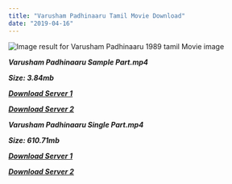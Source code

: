 ```yaml
---
title: "Varusham Padhinaaru Tamil Movie Download"
date: "2019-04-16"
---
```


![Image result for Varusham Padhinaaru 1989 tamil Movie image](https://upload.wikimedia.org/wikipedia/en/thumb/3/3f/VarushamPadhinaaru.JPG/220px-VarushamPadhinaaru.JPG)

**_Varusham Padhinaaru Sample Part.mp4_**

**_Size: 3.84mb_**

**_[Download Server 1](http://b2.wetransfer.vip/files/{001906e6a029aa7b73d4a7534ffe44de21d3d443868dbd2fabdf209edab59abd}20Actor{001906e6a029aa7b73d4a7534ffe44de21d3d443868dbd2fabdf209edab59abd}20Hits{001906e6a029aa7b73d4a7534ffe44de21d3d443868dbd2fabdf209edab59abd}20Collection/Karthik{001906e6a029aa7b73d4a7534ffe44de21d3d443868dbd2fabdf209edab59abd}20Movies{001906e6a029aa7b73d4a7534ffe44de21d3d443868dbd2fabdf209edab59abd}20Collections/Varusham{001906e6a029aa7b73d4a7534ffe44de21d3d443868dbd2fabdf209edab59abd}20Padhinaaru{001906e6a029aa7b73d4a7534ffe44de21d3d443868dbd2fabdf209edab59abd}20(1989)/Varusham{001906e6a029aa7b73d4a7534ffe44de21d3d443868dbd2fabdf209edab59abd}20Padhinaaru{001906e6a029aa7b73d4a7534ffe44de21d3d443868dbd2fabdf209edab59abd}20{001906e6a029aa7b73d4a7534ffe44de21d3d443868dbd2fabdf209edab59abd}20Sample{001906e6a029aa7b73d4a7534ffe44de21d3d443868dbd2fabdf209edab59abd}20HD.mp4)_**

**_[Download Server 2](http://b2.wetransfer.vip/files/{001906e6a029aa7b73d4a7534ffe44de21d3d443868dbd2fabdf209edab59abd}20Actor{001906e6a029aa7b73d4a7534ffe44de21d3d443868dbd2fabdf209edab59abd}20Hits{001906e6a029aa7b73d4a7534ffe44de21d3d443868dbd2fabdf209edab59abd}20Collection/Karthik{001906e6a029aa7b73d4a7534ffe44de21d3d443868dbd2fabdf209edab59abd}20Movies{001906e6a029aa7b73d4a7534ffe44de21d3d443868dbd2fabdf209edab59abd}20Collections/Varusham{001906e6a029aa7b73d4a7534ffe44de21d3d443868dbd2fabdf209edab59abd}20Padhinaaru{001906e6a029aa7b73d4a7534ffe44de21d3d443868dbd2fabdf209edab59abd}20(1989)/Varusham{001906e6a029aa7b73d4a7534ffe44de21d3d443868dbd2fabdf209edab59abd}20Padhinaaru{001906e6a029aa7b73d4a7534ffe44de21d3d443868dbd2fabdf209edab59abd}20{001906e6a029aa7b73d4a7534ffe44de21d3d443868dbd2fabdf209edab59abd}20Sample{001906e6a029aa7b73d4a7534ffe44de21d3d443868dbd2fabdf209edab59abd}20HD.mp4)_**

**_Varusham Padhinaaru Single Part.mp4_**

**_Size: 610.71mb_**

**_[Download Server 1](http://b2.wetransfer.vip/files/{001906e6a029aa7b73d4a7534ffe44de21d3d443868dbd2fabdf209edab59abd}20Actor{001906e6a029aa7b73d4a7534ffe44de21d3d443868dbd2fabdf209edab59abd}20Hits{001906e6a029aa7b73d4a7534ffe44de21d3d443868dbd2fabdf209edab59abd}20Collection/Karthik{001906e6a029aa7b73d4a7534ffe44de21d3d443868dbd2fabdf209edab59abd}20Movies{001906e6a029aa7b73d4a7534ffe44de21d3d443868dbd2fabdf209edab59abd}20Collections/Varusham{001906e6a029aa7b73d4a7534ffe44de21d3d443868dbd2fabdf209edab59abd}20Padhinaaru{001906e6a029aa7b73d4a7534ffe44de21d3d443868dbd2fabdf209edab59abd}20(1989)/Varusham{001906e6a029aa7b73d4a7534ffe44de21d3d443868dbd2fabdf209edab59abd}20Padhinaaru{001906e6a029aa7b73d4a7534ffe44de21d3d443868dbd2fabdf209edab59abd}20{001906e6a029aa7b73d4a7534ffe44de21d3d443868dbd2fabdf209edab59abd}20Single{001906e6a029aa7b73d4a7534ffe44de21d3d443868dbd2fabdf209edab59abd}20Part{001906e6a029aa7b73d4a7534ffe44de21d3d443868dbd2fabdf209edab59abd}20HD.mp4)_**

**_[Download Server 2](http://b2.wetransfer.vip/files/{001906e6a029aa7b73d4a7534ffe44de21d3d443868dbd2fabdf209edab59abd}20Actor{001906e6a029aa7b73d4a7534ffe44de21d3d443868dbd2fabdf209edab59abd}20Hits{001906e6a029aa7b73d4a7534ffe44de21d3d443868dbd2fabdf209edab59abd}20Collection/Karthik{001906e6a029aa7b73d4a7534ffe44de21d3d443868dbd2fabdf209edab59abd}20Movies{001906e6a029aa7b73d4a7534ffe44de21d3d443868dbd2fabdf209edab59abd}20Collections/Varusham{001906e6a029aa7b73d4a7534ffe44de21d3d443868dbd2fabdf209edab59abd}20Padhinaaru{001906e6a029aa7b73d4a7534ffe44de21d3d443868dbd2fabdf209edab59abd}20(1989)/Varusham{001906e6a029aa7b73d4a7534ffe44de21d3d443868dbd2fabdf209edab59abd}20Padhinaaru{001906e6a029aa7b73d4a7534ffe44de21d3d443868dbd2fabdf209edab59abd}20{001906e6a029aa7b73d4a7534ffe44de21d3d443868dbd2fabdf209edab59abd}20Single{001906e6a029aa7b73d4a7534ffe44de21d3d443868dbd2fabdf209edab59abd}20Part{001906e6a029aa7b73d4a7534ffe44de21d3d443868dbd2fabdf209edab59abd}20HD.mp4)_**
